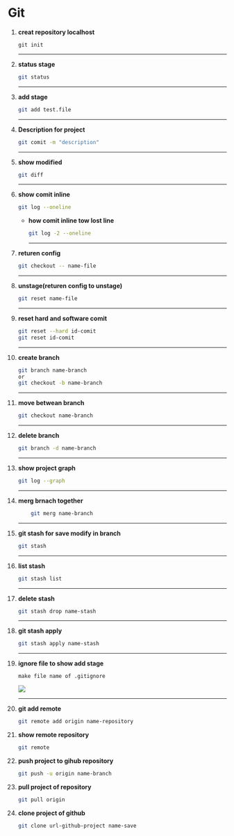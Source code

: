 # Git

1. **creat repository localhost**
   
   ```shell
   git init
   ```
   
   ---

2. **status stage**
   
   ```bash
   git status
   ```
   
   ---

3. **add stage**
   
   ```bash
   git add test.file
   ```
   
   ---

4. **Description for project**
   
   ```bash
   git comit -m "description"
   ```
   
   ---

5. **show modified**
   
   ```bash
   git diff
   ```
   
   ---

6. **show comit inline**
   
   ```bash
   git log --oneline    
   ```
   
   * **how comit inline tow lost line**
     
     ```bash
     git log -2 --oneline
     ```
     
     ---

7. **returen config**
   
   ```bash
   git checkout -- name-file
   ```
   
    ---

8. **unstage(returen config to unstage)**
   
   ```bash
   git reset name-file
   ```
   
   ---

9. **reset hard and software comit**
   
   ```bash
   git reset --hard id-comit
   git reset id-comit
   ```
   
   ---

10. **create branch**
    
    ```bash
    git branch name-branch
    or
    git checkout -b name-branch
    ```
    
    ---

11. **move betwean branch**
    
    ```bash
    git checkout name-branch
    ```
    
    ---

12. **delete branch**   
    
    ```bash
    git branch -d name-branch
    ```
    
    ---    

13. **show project graph**        
    
    ```bash
    git log --graph
    ```
    
    ---

14. **merg brnach together**
    
    ```bash
        git merg name-branch
    ```
    
    ---

15. **git stash for save modify in branch**
    
    ```bash
    git stash
    ```
    
    ---

16. **list stash**
    
    ```bash
    git stash list
    ```
    
    ---

17. **delete stash**
    
    ```bash
    git stash drop name-stash
    ```
    
    ---

18. **git stash apply**
    
    ```bash
    git stash apply name-stash
    ```
    
    ---

19. **ignore file to show add stage**
    
    ```
    make file name of .gitignore
    ```
    
    ![](C:\Users\joker\Desktop\Captursdade.PNG)
    
    ---

20. **git add remote**
    
    ```bash
    git remote add origin name-repository
    ```

21. **show remote repository**
    
    ```bash
    git remote
    ```

22. **push project to gihub repository**
    
    ```bash
    git push -u origin name-branch
    ```

23. **pull project of repository**
    
    ```bash
    git pull origin
    ```

24. **clone project of github**
    
    ```bash
    git clone url-github-project name-save
    ```
